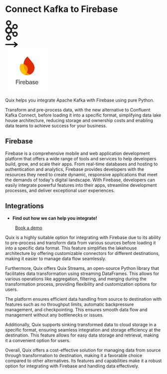 # Connect Kafka to Firebase

<div class="connect-images cards blog-grid-card" markdown>
<div>
<img src="../images/kafka_logo.png" width="40px" />
</div>
<div>
<img src="../images/arrow.svg" width="40px" />
</div>
<div>
<img src="./images/firebase_1.jpg" />
</div>
</div>

Quix helps you integrate Apache Kafka with Firebase using pure Python.

Transform and pre-process data, with the new alternative to Confluent Kafka Connect, before loading it into a specific format, simplifying data lake house architecture, reducing storage and ownership costs and enabling data teams to achieve success for your business.

## Firebase

Firebase is a comprehensive mobile and web application development platform that offers a wide range of tools and services to help developers build, grow, and scale their apps. From real-time databases and hosting to authentication and analytics, Firebase provides developers with the resources they need to create dynamic, responsive applications that meet the demands of today's digital landscape. With Firebase, developers can easily integrate powerful features into their apps, streamline development processes, and deliver exceptional user experiences.

## Integrations

<div class="grid cards" markdown>

- __Find out how we can help you integrate!__

    <a class="md-button md-button--primary" href="https://share.hsforms.com/1iW0TmZzKQMChk0lxd_tGiw4yjw2?__hstc=175542013.2303933fbd746c0ac86d9ccbe9bc9100.1728383268831.1729603416735.1729620918855.31&__hssc=175542013.1.1729620918855&__hsfp=2132701734" target="_blank" style="margin:.5rem;">Book a demo</a>

</div>


Quix is a highly suitable option for integrating with Firebase due to its ability to pre-process and transform data from various sources before loading it into a specific data format. This feature simplifies the lakehouse architecture by offering customizable connectors for different destinations, making it easier to manage data flow seamlessly.

Furthermore, Quix offers Quix Streams, an open-source Python library that facilitates data transformation using streaming DataFrames. This allows for various operations like aggregation, filtering, and merging during the transformation process, providing flexibility and customization options for users.

The platform ensures efficient data handling from source to destination with features such as no throughput limits, automatic backpressure management, and checkpointing. This ensures smooth data flow and management without any bottlenecks or issues.

Additionally, Quix supports sinking transformed data to cloud storage in a specific format, ensuring seamless integration and storage efficiency at the destination. This feature allows for easy data storage and retrieval, making it a convenient option for users.

Overall, Quix offers a cost-effective solution for managing data from source through transformation to destination, making it a favorable choice compared to other alternatives. Its features and capabilities make it a robust option for integrating with Firebase and handling data effectively.

